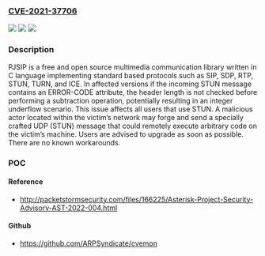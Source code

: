 ### [CVE-2021-37706](https://cve.mitre.org/cgi-bin/cvename.cgi?name=CVE-2021-37706)
![](https://img.shields.io/static/v1?label=Product&message=pjproject&color=blue)
![](https://img.shields.io/static/v1?label=Version&message=%3C%3D%202.11.1%20&color=brightgreen)
![](https://img.shields.io/static/v1?label=Vulnerability&message=CWE-191%3A%20Integer%20Underflow%20(Wrap%20or%20Wraparound)&color=brightgreen)

### Description

PJSIP is a free and open source multimedia communication library written in C language implementing standard based protocols such as SIP, SDP, RTP, STUN, TURN, and ICE. In affected versions if the incoming STUN message contains an ERROR-CODE attribute, the header length is not checked before performing a subtraction operation, potentially resulting in an integer underflow scenario. This issue affects all users that use STUN. A malicious actor located within the victim’s network may forge and send a specially crafted UDP (STUN) message that could remotely execute arbitrary code on the victim’s machine. Users are advised to upgrade as soon as possible. There are no known workarounds.

### POC

#### Reference
- http://packetstormsecurity.com/files/166225/Asterisk-Project-Security-Advisory-AST-2022-004.html

#### Github
- https://github.com/ARPSyndicate/cvemon

